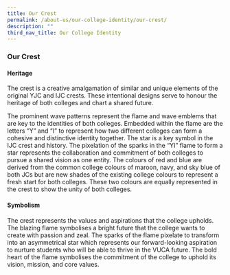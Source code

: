 ```yaml
---
title: Our Crest
permalink: /about-us/our-college-identity/our-crest/
description: ""
third_nav_title: Our College Identity
---
```

### **Our Crest**
#### **Heritage**
The crest is a creative amalgamation of similar and unique elements of the original YJC and IJC crests. These intentional designs serve to honour the heritage of both colleges and chart a shared future.

The prominent wave patterns represent the flame and wave emblems that are key to the identities of both colleges. Embedded within the flame are the letters “Y” and “I” to represent how two different colleges can form a cohesive and distinctive identity together. The star is a key symbol in the IJC crest and history. The pixelation of the sparks in the “YI” flame to form a star represents the collaboration and commitment of both colleges to pursue a shared vision as one entity. The colours of red and blue are derived from the common college colours of maroon, navy, and sky blue of both JCs but are new shades of the existing college colours to represent a fresh start for both colleges. These two colours are equally represented in the crest to show the unity of both colleges.

#### **Symbolism**
The crest represents the values and aspirations that the college upholds. The blazing flame symbolises a bright future that the college wants to create with passion and zeal. The sparks of the flame pixelate to transform into an asymmetrical star which represents our forward-looking aspiration to nurture students who will be able to thrive in the VUCA future. The bold heart of the flame symbolises the commitment of the college to uphold its vision, mission, and core values.